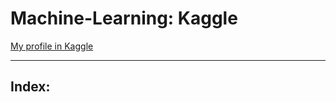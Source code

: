 # Machine-Learning: Kaggle

[My profile in Kaggle](https://www.kaggle.com/mgijon)

***

## **Index:**